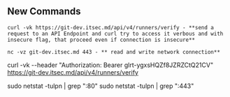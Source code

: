 ## New Commands

```
curl -vk https://git-dev.itsec.md/api/v4/runners/verify - **send a request to an API Endpoint and curl try to access it verbous and with insecure flag, that proceed even if connection is insecure**

nc -vz git-dev.itsec.md 443 - ** read and write network connection**
```

curl -vk --header "Authorization: Bearer glrt-ygxsHQZf8JZRZCtQ21CV"   https://git-dev.itsec.md/api/v4/runners/verify

sudo netstat -tulpn | grep ":80"
sudo netstat -tulpn | grep ":443"